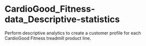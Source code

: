 # CardioGood_Fitness-data_Descriptive-statistics
Perform descriptive analytics to create a customer profile for each CardioGood Fitness treadmill product line.
